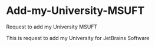 # Add-my-University-MSUFT
Request to add my University MSUFT

This is request to add my University for JetBrains Software
